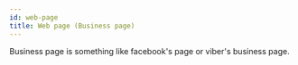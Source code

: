 ```yaml
---
id: web-page
title: Web page (Business page)
---
```


Business page is something like facebook's page or viber's business page.

